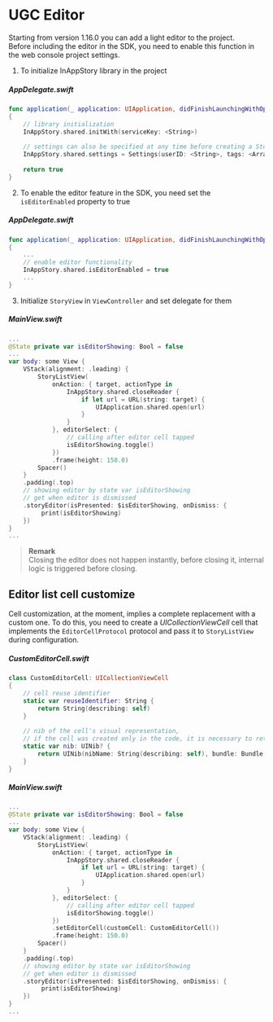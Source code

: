 # UGC Editor

Starting from version 1.16.0 you can add a light editor to the project.  
Before including the editor in the SDK, you need to enable this function in the web console project settings.

1) To initialize InAppStory library in the project

##### AppDelegate.swift
```swift
func application(_ application: UIApplication, didFinishLaunchingWithOptions launchOptions: [UIApplication.LaunchOptionsKey: Any]?) -> Bool
{
    // library initialization
    InAppStory.shared.initWith(serviceKey: <String>)
    
    // settings can also be specified at any time before creating a StoryView or calling individual stories
    InAppStory.shared.settings = Settings(userID: <String>, tags: <Array<String>>)
    
    return true
}
```

2) To enable the editor feature in the SDK, you need set the `isEditorEnabled` property to true

##### AppDelegate.swift
```swift
func application(_ application: UIApplication, didFinishLaunchingWithOptions launchOptions: [UIApplication.LaunchOptionsKey: Any]?) -> Bool
{
    ...
    // enable editor functionality
    InAppStory.shared.isEditorEnabled = true
    ...
}
```

3) Initialize `StoryView` in `ViewController` and set delegate for them

##### MainView.swift
```swift
...
@State private var isEditorShowing: Bool = false
...
var body: some View {
    VStack(alignment: .leading) {
        StoryListView(
            onAction: { target, actionType in
                InAppStory.shared.closeReader {
                    if let url = URL(string: target) {
                        UIApplication.shared.open(url)
                    }
                }
            }, editorSelect: {
                // calling after editor cell tapped
                isEditorShowing.toggle()
            })
            .frame(height: 150.0)
        Spacer()
    }
    .padding(.top)
    // showing editor by state var isEditorShowing
    // get when editor is dismissed
    .storyEditor(isPresented: $isEditorShowing, onDismiss: { 
	     print(isEditorShowing)
    })
}
...
```
> **Remark**  
> Closing the editor does not happen instantly, before closing it, internal logic is triggered before closing.

## Editor list cell customize

Cell customization, at the moment, implies a complete replacement with a custom one. To do this, you need to create a *UICollectionViewCell* cell that implements the `EditorCellProtocol` protocol and pass it to `StoryListView` during configuration.

##### CustomEditorCell.swift
```swift
class CustomEditorCell: UICollectionViewCell 
{
    // cell reuse identifier
    static var reuseIdentifier: String {
        return String(describing: self) 
    }
    
    // nib of the cell's visual representation, 
    // if the cell was created only in the code, it is necessary to return nil
    static var nib: UINib? {
        return UINib(nibName: String(describing: self), bundle: Bundle(for: self))
    }
}
```

##### MainView.swift
```swift
...
@State private var isEditorShowing: Bool = false
...
var body: some View {
    VStack(alignment: .leading) {
        StoryListView(
            onAction: { target, actionType in
                InAppStory.shared.closeReader {
                    if let url = URL(string: target) {
                        UIApplication.shared.open(url)
                    }
                }
            }, editorSelect: {
                // calling after editor cell tapped
                isEditorShowing.toggle()
            })
            .setEditorCell(customCell: CustomEditorCell())
            .frame(height: 150.0)
        Spacer()
    }
    .padding(.top)
    // showing editor by state var isEditorShowing
    // get when editor is dismissed
    .storyEditor(isPresented: $isEditorShowing, onDismiss: { 
	     print(isEditorShowing)
    })
}
...
```